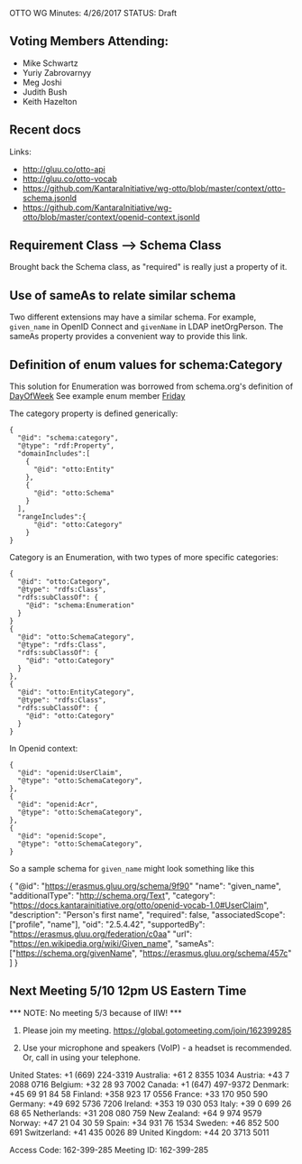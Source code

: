 OTTO WG Minutes: 4/26/2017
STATUS: Draft

## Voting Members Attending:
 - Mike Schwartz
 - Yuriy Zabrovarnyy
 - Meg Joshi
 - Judith Bush
 - Keith Hazelton

## Recent docs

Links:
 - http://gluu.co/otto-api
 - http://gluu.co/otto-vocab
 - https://github.com/KantaraInitiative/wg-otto/blob/master/context/otto-schema.jsonld
 - https://github.com/KantaraInitiative/wg-otto/blob/master/context/openid-context.jsonld

## Requirement Class --> Schema Class

Brought back the Schema class, as "required" is really just
a property of it.

## Use of sameAs to relate similar schema

Two different extensions may have a similar schema. For example,
`given_name` in OpenID Connect and `givenName` in LDAP inetOrgPerson.
The sameAs property provides a convenient way to provide this link.

## Definition of enum values for schema:Category

This solution for Enumeration was borrowed from schema.org's definition of
[DayOfWeek](https://schema.org/DayOfWeek) See example enum member [Friday](https://schema.org/Friday)

The category property is defined generically:

```
{
  "@id": "schema:category",
  "@type": "rdf:Property",
  "domainIncludes":[
    {
      "@id": "otto:Entity"
    },
    {
      "@id": "otto:Schema"
    }
  ],
  "rangeIncludes":{
      "@id": "otto:Category"
    }
}

```
Category is an Enumeration, with two types of more
specific categories:

```
{
  "@id": "otto:Category",
  "@type": "rdfs:Class",
  "rdfs:subClassOf": {
    "@id": "schema:Enumeration"
  }
}
{
  "@id": "otto:SchemaCategory",
  "@type": "rdfs:Class",
  "rdfs:subClassOf": {
    "@id": "otto:Category"
  }
},
{
  "@id": "otto:EntityCategory",
  "@type": "rdfs:Class",
  "rdfs:subClassOf": {
    "@id": "otto:Category"
  }
}

```

In Openid context:

```
{
  "@id": "openid:UserClaim",
  "@type": "otto:SchemaCategory",
},
{
  "@id": "openid:Acr",
  "@type": "otto:SchemaCategory",
},
{
  "@id": "openid:Scope",
  "@type": "otto:SchemaCategory",
}
```

So a sample schema for `given_name` might look something like this

{
  "@id": "https://erasmus.gluu.org/schema/9f90"
  "name": "given_name",
  "additionalType": "http://schema.org/Text",
  "category": "https://docs.kantarainitiative.org/otto/openid-vocab-1.0#UserClaim",
  "description": "Person's first name",
  "required": false,
  "associatedScope": ["profile", "name"],
  "oid": "2.5.4.42",
  "supportedBy": "https://erasmus.gluu.org/federation/c0aa"
  "url": "https://en.wikipedia.org/wiki/Given_name",
  "sameAs": ["https://schema.org/givenName",
              "https://erasmus.gluu.org/schema/457c"
            ]
}

## Next Meeting 5/10 12pm US Eastern Time

*** NOTE: No meeting 5/3 because of IIW! ***

1.  Please join my meeting.
https://global.gotomeeting.com/join/162399285

2.  Use your microphone and speakers (VoIP) - a headset is recommended.  Or, call in using your telephone.

United States: +1 (669) 224-3319
Australia: +61 2 8355 1034
Austria: +43 7 2088 0716
Belgium: +32 28 93 7002
Canada: +1 (647) 497-9372
Denmark: +45 69 91 84 58
Finland: +358 923 17 0556
France: +33 170 950 590
Germany: +49 692 5736 7206
Ireland: +353 19 030 053
Italy: +39 0 699 26 68 65
Netherlands: +31 208 080 759
New Zealand: +64 9 974 9579
Norway: +47 21 04 30 59
Spain: +34 931 76 1534
Sweden: +46 852 500 691
Switzerland: +41 435 0026 89
United Kingdom: +44 20 3713 5011

Access Code: 162-399-285
Meeting ID: 162-399-285
